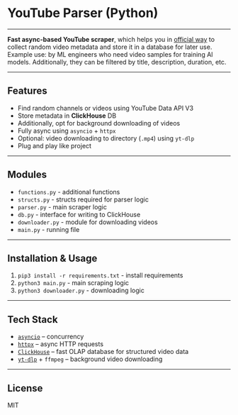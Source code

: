 # YouTube Parser (Python)
___
**Fast async-based YouTube scraper**, which helps you in <ins>official way</ins> to collect random video metadata and store it in a database for later use.
Example use: by ML engineers who need video samples for training AI models.
Additionally, they can be filtered by title, description, duration, etc.
___
## Features
- Find random channels or videos using YouTube Data API V3
- Store metadata in **ClickHouse** DB
- Additionally, opt for background downloading of videos
- Fully async using `asyncio` + `httpx`
- Optional: video downloading to directory (`.mp4`) using `yt-dlp`
- Plug and play like project
___
## Modules
- `functions.py` - additional functions
- `structs.py` - structs required for parser logic
- `parser.py` - main scraper logic
- `db.py` - interface for writing to ClickHouse
- `downloader.py` - module for downloading videos
- `main.py` - running file
___
## Installation & Usage
1. `pip3 install -r requirements.txt` - install requirements
2. `python3 main.py` - main scraping logic
3. `python3 downloader.py` - downloading logic
___
## Tech Stack
- [`asyncio`](https://docs.python.org/3/library/asyncio.html) – concurrency
- [`httpx`](https://www.python-httpx.org/) – async HTTP requests
- [`ClickHouse`](https://clickhouse.com/) – fast OLAP database for structured video data
- [`yt-dlp`](https://github.com/yt-dlp/yt-dlp) + `ffmpeg` – background video downloading
___
## License
MIT